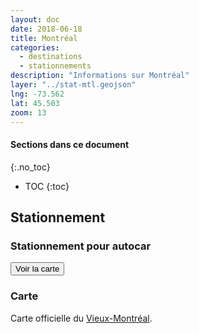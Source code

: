 ```yaml
---
layout: doc
date: 2018-06-18
title: Montréal
categories:
  - destinations
  - stationnements
description: "Informations sur Montréal"
layer: "../stat-mtl.geojson"
lng: -73.562
lat: 45.503
zoom: 13
---
```


#### Sections dans ce document
{:.no_toc}
* TOC
{:toc}

## Stationnement

### Stationnement pour autocar

<input class="uk-button uk-button-primary uk-width-1-1" type="button" onclick="location.href='/mappes/mappe-stationnement/index.html?layer={{ page.layer }}&lng={{ page.lng }}&lat={{ page.lat }}&zoom={{ page.zoom }}'" value="Voir la carte">

### Carte

Carte officielle du [Vieux-Montréal](http://www.octgm.com/toolkit/EN_Carte_Stationnement_d_autobus_2012_2014.pdf).
